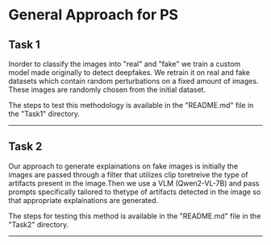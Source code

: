 # General Approach for PS
## Task 1
Inorder to classify the images into "real" and "fake" we train a custom model made originally to detect deepfakes. We retrain it on real and fake datasets which contain random perturbations on a fixed amount of images. These images are randomly chosen from the initial dataset.

The steps to test this methodology is available in the "README.md" file in the "Task1" directory.
___
## Task 2
Our approach to generate explainations on fake images is initially the images are passed through a filter that utilizes clip toretreive the type of artifacts present in the image.Then we use a VLM (Qwen2-VL-7B) and pass prompts specifically tailored to thetype of artifacts detected in the image so that appropriate explainations are generated.

The steps for testing this method is available in the "README.md" file in the "Task2" directory.
___
